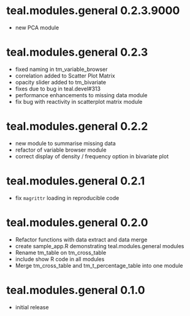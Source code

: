 # teal.modules.general 0.2.3.9000

* new PCA module

# teal.modules.general 0.2.3

* fixed naming in tm_variable_browser
* correlation added to Scatter Plot Matrix
* opacity slider added to tm_bivariate
* fixes due to bug in teal.devel#313
* performance enhancements to missing data module
* fix bug with reactivity in scatterplot matrix module

# teal.modules.general 0.2.2

* new module to summarise missing data
* refactor of variable browser module
* correct display of density / frequency option in bivariate plot

# teal.modules.general 0.2.1

* fix `magrittr` loading in reproducible code

# teal.modules.general 0.2.0

* Refactor functions with data extract and data merge
* create sample_app.R demonstrating teal.modules.general modules
* Rename tm_table on tm_cross_table
* include show R code in all modules
* Merge tm_cross_table and tm_t_percentage_table into one module

# teal.modules.general 0.1.0

* initial release
